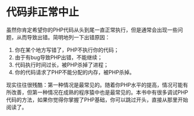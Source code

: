 # 代码非正常中止

虽然你肯定希望你的PHP代码从头到尾一直正常执行，但是通常会出现一些问题，从而导致出错。简明地列一下出错原因：

1. 你在某个地方写错了，PHP不执行你的代码；
2. 由于有bug导致PHP出错，不能继续；
3. 代码执行时间过长，被PHP杀掉了进程；
4. 你的代码请求了PHP不能分配的内存，被PHP杀掉。

现实往往很残酷：第一种情况是最常见的。随着你PHP水平的提高，情况可能有所改善，但第一种情况在成熟的程序猿中也是最常见的。本书中有很多调试PHP代码的方法，如果你觉得你掌握了PHP基础，你可以跳过开头，直接从那里开始阅读了。
